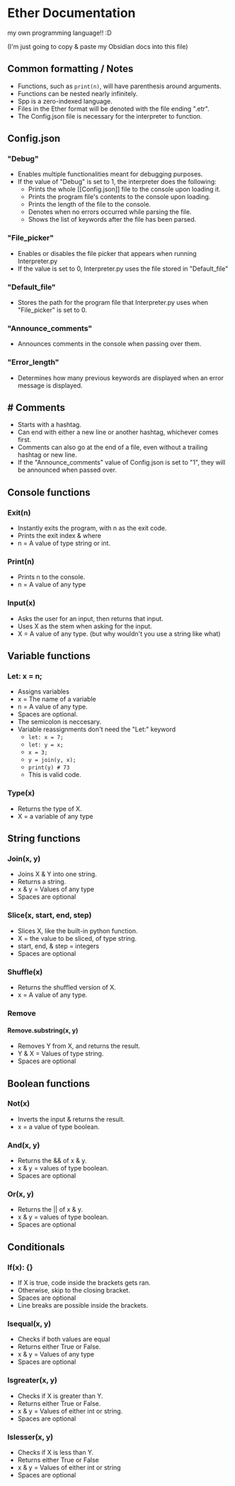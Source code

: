 # Ether Documentation
my own programming language!! :D

(I'm just going to copy & paste my Obsidian docs into this file)



## Common formatting / Notes
* Functions, such as `print(n)`, will have parenthesis around arguments.
* Functions can be nested nearly infinitely.
* Spp is a zero-indexed language.
* Files in the Ether format will be denoted with the file ending ".etr".
* The Config.json file is necessary for the interpreter to function.

## Config.json
### "Debug"
* Enables multiple functionalities meant for debugging purposes.
* If the value of "Debug" is set to 1, the interpreter does the following:
	* Prints the whole [[Config.json]] file to the console upon loading it.
	* Prints the program file's contents to the console upon loading.
	* Prints the length of the file to the console.
	* Denotes when no errors occurred while parsing the file.
	* Shows the list of keywords after the file has been parsed.
### "File_picker"
* Enables or disables the file picker that appears when running Interpreter.py
* If the value is set to 0, Interpreter.py uses the file stored in "Default_file"
### "Default_file"
* Stores the path for the program file that Interpreter.py uses when "File_picker" is set to 0.
### "Announce_comments"
* Announces comments in the console when passing over them.
### "Error_length"
* Determines how many previous keywords are displayed when an error message is displayed.

## # Comments
* Starts with a hashtag.
* Can end with either a new line or another hashtag, whichever comes first.
* Comments can also go at the end of a file, even without a trailing hashtag or new line.
* If the "Announce_comments" value of Config.json is set to "1", they will be announced when passed over.

## Console functions
### Exit(n)
* Instantly exits the program, with n as the exit code.
* Prints the exit index & where
* n = A value of type string or int.
### Print(n)
* Prints n to the console.
* n = A value of any type
### Input(x)
* Asks the user for an input, then returns that input.
* Uses X as the stem when asking for the input.
* X = A value of any type. (but why wouldn't you use a string like what)

## Variable functions
### Let: x = n;
* Assigns variables
* x = The name of a variable
* n = A value of any type.
* Spaces are optional.
* The semicolon is neccesary.
* Variable reassignments don't need the "Let:" keyword
	* `let: x = 7;`
	* `let: y = x;`
	* `x = 3;`
	* `y = join(y, x);`
	* `print(y) # 73`
	* This is valid code.
### Type(x)
* Returns the type of X.
* X = a variable of any type

## String functions
### Join(x, y)
* Joins X & Y into one string.
* Returns a string.
* x & y = Values of any type
* Spaces are optional
### Slice(x, start, end, step)
* Slices X, like the built-in python function.
* X = the value to be sliced, of type string.
* start, end, & step = integers
* Spaces are optional
### Shuffle(x)
* Returns the shuffled version of X.
* x = A value of any type.
### Remove
#### Remove.substring(x, y)
* Removes Y from X, and returns the result.
* Y & X = Values of type string.
* Spaces are optional

## Boolean functions
### Not(x)
* Inverts the input & returns the result.
* x = a value of type boolean.
### And(x, y)
* Returns the && of x & y.
* x & y = values of type boolean.
* Spaces are optional
### Or(x, y)
* Returns the || of x & y.
* x & y = values of type boolean.
* Spaces are optional

## Conditionals
### If(x): {}
* If X is true, code inside the brackets gets ran.
* Otherwise, skip to the closing bracket.
* Spaces are optional
* Line breaks are possible inside the brackets.
### Isequal(x, y)
* Checks if both values are equal
* Returns either True or False.
* x & y = Values of any type
* Spaces are optional
### Isgreater(x, y)
* Checks if X is greater than Y.
* Returns either True or False.
* x & y = Values of either int or string.
* Spaces are optional
### Islesser(x, y)
* Checks if X is less than Y.
* Returns either True or False
* x & y = Values of either int or string
* Spaces are optional
